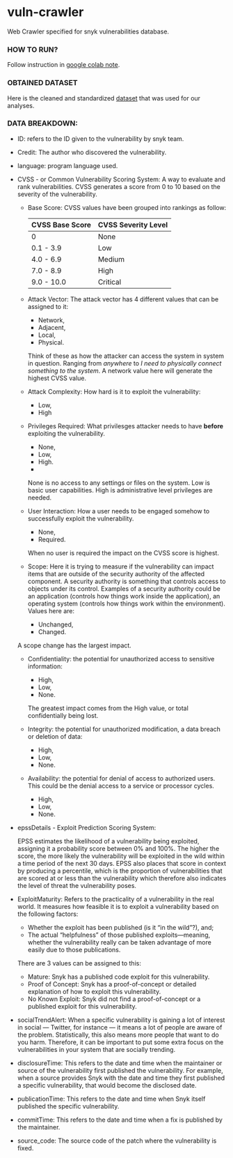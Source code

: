 # vuln-crawler
Web Crawler specified for snyk vulnerabilities database.

### HOW TO RUN?
Follow instruction in [google colab note](https://colab.research.google.com/drive/1nv_0hi6ySOT5KCrvj0zH_fVo_4dN-vat?usp=sharing).

### OBTAINED DATASET
Here is the cleaned and standardized [dataset](https://kaggle.com/datasets/651934a5cda003b9efc2cca45575cf880079cdac662952ddad2a2e38ef34a33c) that was used for our analyses.

### DATA BREAKDOWN: 
* ID: refers to the ID given to the vulnerability by snyk team.
* Credit: The author who discovered the vulnerability.
* language: program language used.
* CVSS - or Common Vulnerability Scoring System: A way to evaluate and rank vulnerabilities. CVSS generates a score from 0 to 10 based on the severity of the vulnerability.
  * Base Score:
      CVSS values have been grouped into rankings as follow:
    
      | CVSS Base Score | CVSS Severity Level | 
      | -------- | -------- | 
      | 0    | None     |
      | 0.1 - 3.9    | Low     |
      | 4.0 - 6.9    | Medium     |
      | 7.0 - 8.9    | High     |
      | 9.0 - 10.0    | Critical     |
  * Attack Vector:
    The attack vector has 4 different values that can be assigned to it:
    * Network,
    * Adjacent,
    * Local,
    * Physical.
    
    Think of these as how the attacker can access the system in system in question. Ranging from _anywhere_ to _I need to physically connect something to the system_. A network value here will generate the highest CVSS value.
  * Attack Complexity: How hard is it to exploit the vulnerability:
    * Low,
    * High
  * Privileges Required: What privilesges attacker needs to have **before** exploiting the vulnerability.
    * None,
    * Low,
    * High.
    * 
    None is no access to any settings or files on the system. Low is basic user capabilities. High is administrative level privileges are needed.
  * User Interaction: How a user needs to be engaged somehow to successfully exploit the vulnerability.
    * None,
    * Required.

    When no user is required the impact on the CVSS score is highest.
  * Scope: Here it is trying to measure if the vulnerability can impact items that are outside of the security authority of the affected component. A security authority is something that controls access to objects under its control. Examples of a security authority could be an application (controls how things work inside the application), an operating system (controls how things work within the environment). Values here are:
    * Unchanged,
    * Changed.

  A scope change has the largest impact.
  * Confidentiality: the potential for unauthorized access to sensitive information:
    * High,
    * Low,
    * None.

    The greatest impact comes from the High value, or total confidentially being lost.
  * Integrity: the potential for unauthorized modification, a data breach or deletion of data:
    * High,
    * Low,
    * None.
  * Availability: the potential for denial of access to authorized users. This could be the denial access to a service or processor cycles.
    * High,
    * Low,
    * None.
* epssDetails - Exploit Prediction Scoring System:


  EPSS estimates the likelihood of a vulnerability being exploited, assigning it a probability score between 0% and 100%. The higher the score, the more likely the vulnerability will be exploited in the wild within a time period of the next 30 days. EPSS also places that score in context by producing a percentile, which is the proportion of vulnerabilities that are scored at or less than the vulnerability which therefore also indicates the level of threat the vulnerability poses.
* ExploitMaturity:
  Refers to the practicality of a vulnerability in the real world. It measures how feasible it is to exploit a vulnerability based on the following factors:
  * Whether the exploit has been published (is it “in the wild”?), and;
  * The actual “helpfulness” of those published exploits—meaning, whether the vulnerability really can be   taken advantage of more easily due to those publications.
		
  There are 3 values can be assigned to this:
  * Mature: Snyk has a published code exploit for this vulnerability.
  * Proof of Concept: Snyk has a proof-of-concept or detailed explanation of how to exploit this vulnerability.
  * No Known Exploit: Snyk did not find a proof-of-concept or a published exploit for this vulnerability.
* socialTrendAlert:
  When a specific vulnerability is gaining a lot of interest in social — Twitter, for instance — it means a lot of people are aware of the problem. Statistically, this also means more people that want to do you harm. Therefore, it can be important to put some extra focus on the vulnerabilities in your system that are socially trending.
* disclosureTime:
  This refers to the date and time when the maintainer or source of the vulnerability first published the vulnerability. For example, when a source provides Snyk with the date and time they first published a specific vulnerability, that would become the disclosed date.
* publicationTime:
  This refers to the date and time when Snyk itself published the specific vulnerability.
* commitTime:
  This refers to the date and time when a fix is published by the maintainer.
* source_code: The source code of the patch where the vulnerability is fixed. 
